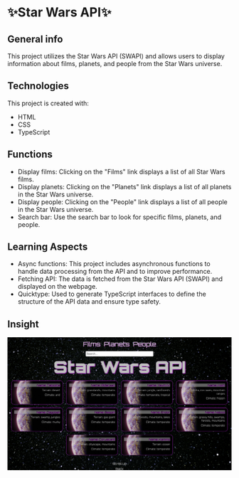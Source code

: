 # ✨Star Wars API✨

## General info
This project utilizes the Star Wars API (SWAPI) and allows users to display information about films, planets, and people from the Star Wars universe.

## Technologies
This project is created with:
- HTML 
- CSS
- TypeScript

## Functions
- Display films: Clicking on the "Films" link displays a list of all Star Wars films.
- Display planets: Clicking on the "Planets" link displays a list of all planets in the Star Wars universe.
- Display people: Clicking on the "People" link displays a list of all people in the Star Wars universe.
- Search bar: Use the search bar to look for specific films, planets, and people.

## Learning Aspects
- Async functions: This project includes asynchronous functions to handle data processing from the API and to improve performance.
- Fetching API: The data is fetched from the Star Wars API (SWAPI) and displayed on the webpage.
- Quicktype: Used to generate TypeScript interfaces to define the structure of the API data and ensure type safety.

## Insight
![screenshot](./src/assets/img/Star_Wars_API.png)
